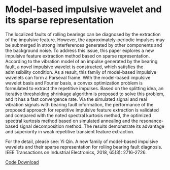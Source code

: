 # Model-based impulsive wavelet and its sparse representation

The localized faults of rolling bearings can be diagnosed by the extraction of the impulsive feature. However, the approximately-periodic impulses may be submerged in strong interferences generated by other components and the background noise. To address this issue, this paper explores a new impulsive feature extraction method based on sparse representation. According to the vibration model of an impulse generated by the bearing fault, a novel impulsive wavelet is constructed, which satisfies the admissibility condition. As a result, this family of model-based impulsive wavelets can form a Parseval frame. With the model-based impulsive wavelet basis and Fourier basis, a convex optimization problem is formulated to extract the repetitive impulses. Based on the splitting idea, an iterative thresholding shrinkage algorithm is proposed to solve this problem, and it has a fast convergence rate. Via the simulated signal and real vibration signals with bearing fault information, the performance of the proposed approach for repetitive impulsive feature extraction is validated and compared with the noted spectral kurtosis method, the optimized spectral kurtosis method based on simulated annealing and the resonance-based signal decomposition method. The results demonstrate its advantage and superiority in weak repetitive transient feature extraction. 

For the detail, please see: Yi Qin. A new family of model-based impulsive wavelets and their sparse representation for rolling bearing fault diagnosis. IEEE Transactions on Industrial Electronics, 2018, 65(3): 2716-2726.

[Code Download](https://github.com/QinYi-team/Code/tree/master/Model-based%20impulsive%20wavelet%20and%20its%20sparse%20representation)